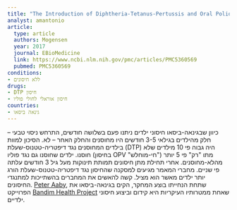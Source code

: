 ```yaml
---
title: "The Introduction of Diphtheria-Tetanus-Pertussis and Oral Polio Vaccine Among Young Infants in an Urban African Community: A Natural Experiment"
analyst: amantonio
article:
  type: article
  authors: Mogensen
  year: 2017
  journal: EBioMedicine
  link: https://www.ncbi.nlm.nih.gov/pmc/articles/PMC5360569
  pubmed: PMC5360569
conditions:
- ללא חיסונים
drugs:
- DTP חיסון
- חיסון אוראלי לחולי פוליו
countries:
- גינאה ביסאו
---
```


כיוון שבגינאה-ביסאו חיסוני ילדים ניתנו פעם בשלושה חודשים, התרחש ניסוי טבעי – חלק מהילדים בגילאי 3-5 חודשים היו מחוסנים והחלק האחר – לא.
הסיכון למוות בילדים המחוסנים נגד דיפטריה-טטנוס-שעלת (DTP) היה גבוה פי 10 מילדים שלא חוסנו. ילדים שחוסנו גם נגד פוליו (בחיסון OPV "חי-מוחלש") מתו "רק" פי 5 יותר מהלא-מחוסנים.
אחרי תחילת מתן חיסונים תמותת תינוקות מעל גיל 3 חודשים עלתה פי שניים.
מחברי המאמר מגיעים למסקנה שהחיסון נגד דיפטריה-טטנוס-שעלת הורג יותר ילדים מאשר הוא מציל.
קשה להאשים את המחברים בהשתייכות למתנגדי החיסונים. [Peter Aaby](https://en.wikipedia.org/wiki/Peter_Aaby), שתחת הנחייתו בוצע המחקר, הקים בגינאה-ביסאו את הפרוייקט [Bandim Health Project](https://en.wikipedia.org/wiki/Bandim_Health_Project) שאחת ממטרותיו העיקריות היא קידום וביצוע חיסוני ילדיים.
